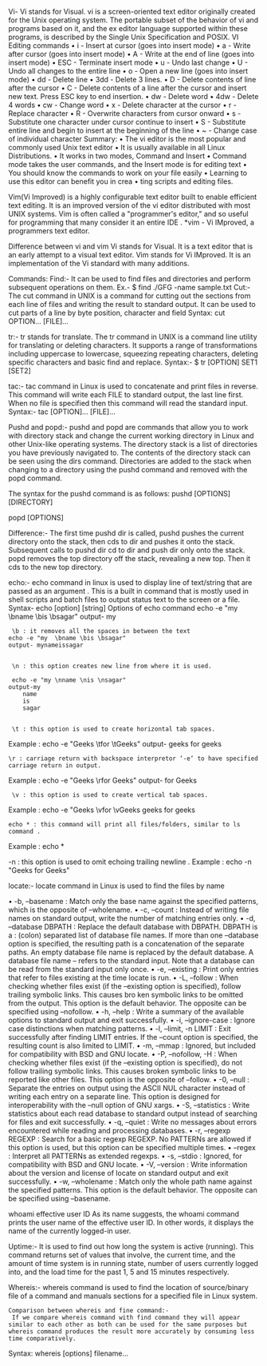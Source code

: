 Vi- Vi stands for Visual.
vi is a screen-oriented text editor originally created for the Unix operating system. The portable subset of the behavior of vi and programs based on it, and the ex editor language supported within these programs, is described by the Single Unix Specification and POSIX.
VI Editing commands
•	i - Insert at cursor (goes into insert mode)
•	a - Write after cursor (goes into insert mode)
•	A - Write at the end of line (goes into insert mode)
•	ESC - Terminate insert mode
•	u - Undo last change
•	U - Undo all changes to the entire line
•	o - Open a new line (goes into insert mode)
•	dd - Delete line
•	3dd - Delete 3 lines.
•	D - Delete contents of line after the cursor
•	C - Delete contents of a line after the cursor and insert new text. Press ESC key to end insertion.
•	dw - Delete word
•	4dw - Delete 4 words
•	cw - Change word
•	x - Delete character at the cursor
•	r - Replace character
•	R - Overwrite characters from cursor onward
•	s - Substitute one character under cursor continue to insert
•	S - Substitute entire line and begin to insert at the beginning of the line
•	~ - Change case of individual character
Summary:
•	The vi editor is the most popular and commonly used Unix text editor
•	It is usually available in all Linux Distributions.
•	It works in two modes, Command and Insert
•	Command mode takes the user commands, and the Insert mode is for editing text
•	You should know the commands to work on your file easily
•	Learning to use this editor can benefit you in crea
•	ting scripts and editing files.



Vim(Vi Improved)  is a highly configurable text editor built to enable efficient text editing. It is an improved version of the vi editor distributed with most UNIX systems. Vim is often called a "programmer's editor," and so useful for programming that many consider it an entire IDE .
*vim - Vi IMproved, a programmers text editor.

Difference between vi and vim
Vi stands for Visual. It is a text editor that is an early attempt to a visual text editor. Vim stands for Vi IMproved. It is an implementation of the Vi standard with many additions.


Commands:
Find:-  It can be used to find files and directories and perform subsequent operations on them.
	Ex.- $ find ./GFG -name sample.txt 
Cut:- The cut command in UNIX is a command for cutting out the sections from each line of files and writing the result to standard output. It can be used to cut parts of a line by byte position, character and field
	Syntax:
cut OPTION... [FILE]...

tr:-  tr stands for translate.
	The tr command in UNIX is a command line utility for translating or deleting characters. It supports a range of transformations including uppercase to lowercase, squeezing repeating characters, deleting specific characters and basic find and replace.
Syntax:- $ tr [OPTION] SET1 [SET2]


tac:- tac command in Linux is used to concatenate and print files in reverse. This command will write each FILE to standard output, the last line first. When no file is specified then this command will read the standard input.
Syntax:- tac [OPTION]... [FILE]...

Pushd and popd:- pushd and popd are commands that allow you to work with directory stack and change the current working directory in Linux and other Unix-like operating systems.
The directory stack is a list of directories you have previously navigated to. The contents of the directory stack can be seen using the dirs command. Directories are added to the stack when changing to a directory using the pushd command and removed with the popd command.

The syntax for the pushd command is as follows:
pushd [OPTIONS] [DIRECTORY]

popd [OPTIONS]


Difference:- The first time pushd dir is called, pushd pushes the current directory onto the stack, then cds to dir and pushes it onto the stack. Subsequent calls to pushd dir cd to dir and push dir only onto the stack. popd removes the top directory off the stack, revealing a new top. Then it cds to the new top directory.

echo:- echo command in linux is used to display line of text/string that are passed as an argument . This is a built in command that is mostly used in shell scripts and batch files to output status text to the screen or a file.
	Syntax- echo [option] [string]
Options of echo command
	echo -e "my  \bname \bis \bsagar"
	output- my


	 \b : it removes all the spaces in between the text
	echo -e "my  \bname \bis \bsagar"
	output- mynameissagar


	 \n : this option creates new line from where it is used.
	
	 echo -e "my \nname \nis \nsagar"
	output-my
		name
		is
		sagar


	 \t : this option is used to create horizontal tab spaces.
Example :
	echo -e "Geeks \tfor \tGeeks"
	output- geeks		for 		geeks


	\r : carriage return with backspace interpretor ‘-e‘ to have specified carriage return in output.
Example :
	echo -e "Geeks \rfor Geeks"
	output- for Geeks


	 \v : this option is used to create vertical tab spaces.
Example :
	echo -e "Geeks \vfor \vGeeks
	geeks
		for
			geeks


	echo * : this command will print all files/folders, similar to ls command .
Example :
	echo *




 -n : this option is used to omit echoing trailing newline .
Example :
	echo -n "Geeks for Geeks"



locate:- locate command in Linux is used to find the files by name

•	-b, –basename : Match only the base name against the specified patterns, which is the opposite of –wholename.
•	-c, –count : Instead of writing file names on standard output, write the number of matching entries only.
•	-d, –database DBPATH : Replace the default database with DBPATH. DBPATH is a : (colon) separated list of database file names. If more than one –database option is specified, the resulting path is a concatenation of the separate paths. An empty database file name is replaced by the default database. A database file name – refers to the standard input. Note that a database can be read from the standard input only once.
•	-e, –existing : Print only entries that refer to files existing at the time locate is run.
•	-L, –follow : When checking whether files exist (if the –existing option is specified), follow trailing symbolic links. This causes bro ken symbolic links to be omitted from the output. This option is the default behavior. The opposite can be specified using –nofollow.
•	-h, –help : Write a summary of the available options to standard output and exit successfully.
•	-i, –ignore-case : Ignore case distinctions when matching patterns.
•	-l, –limit, -n LIMIT : Exit successfully after finding LIMIT entries. If the –count option is specified, the resulting count is also limited to LIMIT.
•	-m, –mmap : Ignored, but included for compatibility with BSD and GNU locate.
•	-P, –nofollow, -H : When checking whether files exist (if the –existing option is specified), do not follow trailing symbolic links. This causes broken symbolic links to be reported like other files.
This option is the opposite of –follow.
•	-0, –null : Separate the entries on output using the ASCII NUL character instead of writing each entry on a separate line. This option is designed for interoperability with the –null option of GNU xargs.
•	-S, –statistics : Write statistics about each read database to standard output instead of searching for files and exit successfully.
•	-q, –quiet : Write no messages about errors encountered while reading and processing databases.
•	-r, –regexp REGEXP : Search for a basic regexp REGEXP. No PATTERNs are allowed if this option is used, but this option can be specified multiple times.
•	–regex : Interpret all PATTERNs as extended regexps.
•	-s, –stdio : Ignored, for compatibility with BSD and GNU locate.
•	-V, –version : Write information about the version and license of locate on standard output and exit successfully.
•	-w, –wholename : Match only the whole path name against the specified patterns. This option is the default behavior. The opposite can be specified using –basename.

 

whoami 
effective user ID
As its name suggests, the whoami command prints the user name of the effective user ID. In other words, it displays the name of the currently logged-in user.


Uptime:-  It is used to find out how long the system is active (running). This command returns set of values that involve, the current time, and the amount of time system is in running state, number of users currently logged into, and the load time for the past 1, 5 and 15 minutes respectively.

Whereis:- whereis command is used to find the location of source/binary file of a command and manuals sections for a specified file in Linux system.
	
	Comparison between whereis and fine command:-
	 If we compare whereis command with find command they will appear similar to each other as both can be used for the same purposes but whereis command produces the result more accurately by consuming less time comparatively.

Syntax:
whereis [options] filename...





